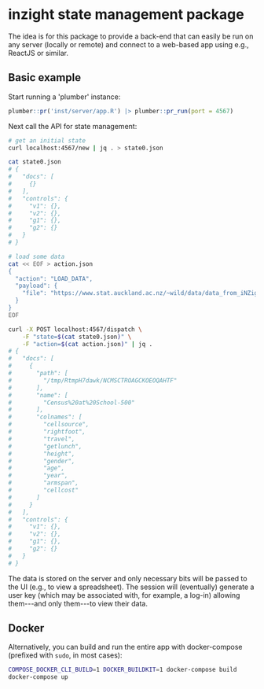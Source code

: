 # inzight state management package

The idea is for this package to provide a back-end that can easily be run on any server (locally or remote) and connect to a web-based app using e.g., ReactJS or similar.

## Basic example

Start running a 'plumber' instance:

```r
plumber::pr('inst/server/app.R') |> plumber::pr_run(port = 4567)
```

Next call the API for state management:

```bash
# get an initial state
curl localhost:4567/new | jq . > state0.json

cat state0.json
# {
#   "docs": [
#     {}
#   ],
#   "controls": {
#     "v1": {},
#     "v2": {},
#     "g1": {},
#     "g2": {}
#   }
# }

# load some data
cat << EOF > action.json
{
  "action": "LOAD_DATA",
  "payload": {
    "file": "https://www.stat.auckland.ac.nz/~wild/data/data_from_iNZight/Census%20at%20School-500.csv"
  }
}
EOF

curl -X POST localhost:4567/dispatch \
    -F "state=$(cat state0.json)" \
    -F "action=$(cat action.json)" | jq .
# {
#   "docs": [
#     {
#       "path": [
#         "/tmp/RtmpH7dawk/NCMSCTROAGCKOEOQAHTF"
#       ],
#       "name": [
#         "Census%20at%20School-500"
#       ],
#       "colnames": [
#         "cellsource",
#         "rightfoot",
#         "travel",
#         "getlunch",
#         "height",
#         "gender",
#         "age",
#         "year",
#         "armspan",
#         "cellcost"
#       ]
#     }
#   ],
#   "controls": {
#     "v1": {},
#     "v2": {},
#     "g1": {},
#     "g2": {}
#   }
# }
```

The data is stored on the server and only necessary bits will be passed to the UI (e.g., to view a spreadsheet). The session will (eventually) generate a user key (which may be associated with, for example, a log-in) allowing them---and only them---to view their data.


## Docker

Alternatively, you can build and run the entire app with docker-compose (prefixed with `sudo`, in most cases):
```bash
COMPOSE_DOCKER_CLI_BUILD=1 DOCKER_BUILDKIT=1 docker-compose build
docker-compose up
```
